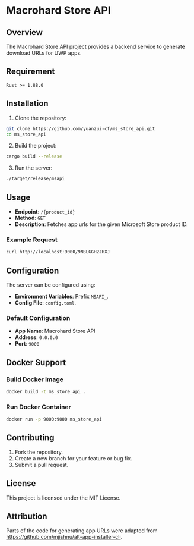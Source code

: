 # Macrohard Store API

## Overview

The Macrohard Store API project provides a backend service to generate download URLs for UWP apps.

## Requirement

`Rust >= 1.88.0`

## Installation

1. Clone the repository:

```bash
git clone https://github.com/yuanzui-cf/ms_store_api.git
cd ms_store_api
```

2. Build the project:

```bash
cargo build --release
```

3. Run the server:

```bash
./target/release/msapi
```

## Usage

- **Endpoint**: `/{product_id}`
- **Method**: `GET`
- **Description**: Fetches app urls for the given Microsoft Store product ID.

### Example Request

```bash
curl http://localhost:9000/9NBLGGH2JHXJ
```

## Configuration

The server can be configured using:

- **Environment Variables**: Prefix `MSAPI_`.
- **Config File**: `config.toml`.

### Default Configuration

- **App Name**: Macrohard Store API
- **Address**: `0.0.0.0`
- **Port**: `9000`

## Docker Support

### Build Docker Image

```bash
docker build -t ms_store_api .
```

### Run Docker Container

```bash
docker run -p 9000:9000 ms_store_api
```

## Contributing

1. Fork the repository.
2. Create a new branch for your feature or bug fix.
3. Submit a pull request.

## License

This project is licensed under the MIT License.

## Attribution

Parts of the code for generating app URLs were adapted from https://github.com/mjishnu/alt-app-installer-cli.
